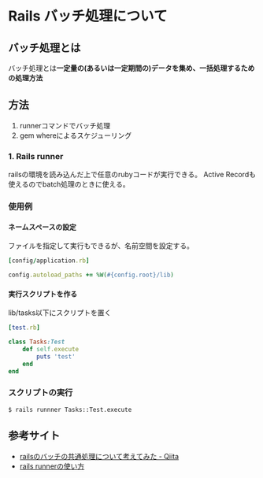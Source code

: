 # Rails バッチ処理について

## バッチ処理とは

バッチ処理とは**一定量の(あるいは一定期間の)データを集め、一括処理するための処理方法**

## 方法

1. runnerコマンドでバッチ処理
1. gem whereによるスケジューリング

### 1\. Rails runner

railsの環境を読み込んだ上で任意のrubyコードが実行できる。
Active Recordも使えるのでbatch処理のときに使える。


### 使用例

#### ネームスペースの設定
ファイルを指定して実行もできるが、名前空間を設定する。

```rb
[config/application.rb]

config.autoload_paths += %W(#{config.root}/lib)
```

#### 実行スクリプトを作る
lib/tasks以下にスクリプトを置く

```rb
[test.rb]

class Tasks:Test
    def self.execute
        puts 'test'
    end
end
```

### スクリプトの実行

```
$ rails runnner Tasks::Test.execute
```

## 参考サイト
- [railsのバッチの共通処理について考えてみた - Qiita](https://www.google.co.jp/url?sa=t&rct=j&q=&esrc=s&source=web&cd=2&cad=rja&uact=8&ved=0ahUKEwiVlpiq5_zPAhVBOrwKHQeEBEkQFggmMAE&url=http%3A%2F%2Fqiita.com%2FkoheiSG%2Fitems%2F4aec6207f88ec45f1128&usg=AFQjCNH6ZNZLr0QFm1znXWQQcOeU6GKzPg&sig2=KS6H2K0Gv2eTRgq9zSfnNA)
- [rails runnerの使い方](http://qiita.com/1234krerok/items/245f5247245a2a28b2e4)
